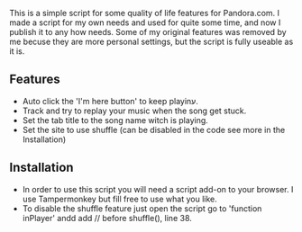 This is a simple script for some quality of life features for Pandora.com.
I made a script for my own needs and used for quite some time, and now I publish it to any how needs.
Some of my original features was removed by me becuse they are more personal settings, but the script is fully useable as it is.

## Features
- Auto click the 'I'm here button' to keep playinע.
- Track and try to replay your music when the song get stuck.
- Set the tab title to the song name witch is playing.
- Set the site to use shuffle (can be disabled in the code see more in the Installation)

## Installation
- In order to use this script you will need a script add-on to your browser. I use Tampermonkey but fill free to use what you like.
- To disable the shuffle feature just open the script go to 'function inPlayer' andd add // before shuffle(), line 38.
